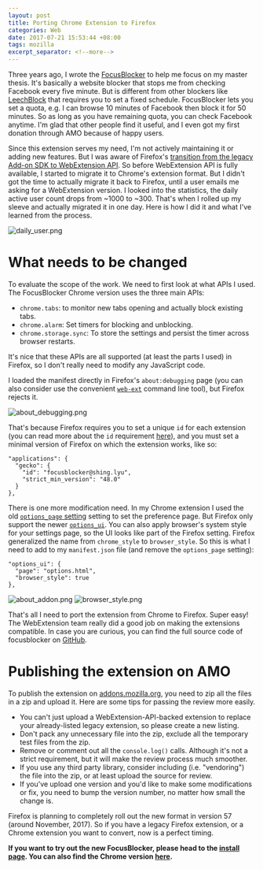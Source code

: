 ```yaml
---
layout: post
title: Porting Chrome Extension to Firefox
categories: Web
date: 2017-07-21 15:53:44 +08:00
tags: mozilla
excerpt_separator: <!--more-->
---
```


Three years ago, I wrote the [FocusBlocker][oldfb] to help me focus on my master thesis. It's basically a website blocker that stops me from checking Facebook every five minute. But is different from other blockers like [LeechBlock][leechblock] that requires you to set a fixed schedule. FocusBlocker lets you set a quota, e.g. I can browse 10 minutes of Facebook then block it for 50 minutes. So as long as you have remaining quota, you can check Facebook anytime. I'm glad that other people find it useful, and I even got my first donation through AMO because of happy users.

Since this extension serves my need, I'm not actively maintaining it or adding new features. But I was aware of Firefox's [transition from the legacy Add-on SDK to WebExtension API][transition]. So before WebExtension API is fully available, I started to migrate it to Chrome's extension format. But I didn't got the time to actually migrate it back to Firefox, until a user emails me asking for a WebExtension version. I looked into the statistics, the daily active user count drops from ~1000 to ~300. That's when I rolled up my sleeve and actually migrated it in one day. Here is how I did it and what I've learned from the process.

<!--more-->

![daily_user.png]({{site_url}}/blog_assets/webext/daily_user.png)

# What needs to be changed
To evaluate the scope of the work. We need to first look at what APIs I used. The FocusBlocker Chrome version uses the three main APIs:

* `chrome.tabs`: to monitor new tabs opening and actually block existing tabs.
* `chrome.alarm`: Set timers for blocking and unblocking.
* `chrome.storage.sync`: To store the settings and persist the timer across browser restarts.

It's nice that these APIs are all supported (at least the parts I used) in Firefox, so I don't really need to modify any JavaScript code.

I loaded the manifest directly in Firefox's `about:debugging` page (you can also consider use the convenient [`web-ext`][web-ext] command line tool), but Firefox rejects it.

![about_debugging.png]({{site_url}}/blog_assets/webext/about_debugging.png)

That's because Firefox requires you to set a unique `id` for each extension (you can read more about the `id` requirement [here][id_req]), and you must set a minimal version of Firefox on which the extension works, like so:

```
"applications": {
  "gecko": {
    "id": "focusblocker@shing.lyu",
    "strict_min_version": "48.0"
  }
},
```

There is one more modification need. In my Chrome extension I used the old [`options_page` setting][options_page] setting to set the preference page. But Firefox only support the newer [`options_ui`][options_ui]. You can also apply browser's system style for your settings page, so the UI looks like part of the Firefox setting. Firefox generalized the name from `chrome_style` to `browser_style`. So this is what I need to add to my `manifest.json` file (and remove the `options_page` setting):

```
"options_ui": {
  "page": "options.html",
  "browser_style": true
},
```


![about_addon.png]({{site_url}}/blog_assets/webext/about_addon.png)
![browser_style.png]({{site_url}}/blog_assets/webext/browser_style.png)

That's all I need to port the extension from Chrome to Firefox. Super easy! The WebExtension team really did a good job on making the extensions compatible. In case you are curious, you can find the full source code of focusblocker on [GitHub][github].

# Publishing the extension on AMO

To publish the extension on [addons.mozilla.org][amo], you need to zip all the files in a zip and upload it. Here are some tips for passing the review more easily. 

* You can't just upload a WebExtension-API-backed extension to replace your already-listed legacy extension, so please create a new listing.
* Don't pack any unnecessary file into the zip, exclude all the temporary test files from the zip.
* Remove or comment out all the `console.log()` calls. Although it's not a strict requirement, but it will make the review process much smoother.
* If you use any third party library, consider including (i.e. "vendoring") the file into the zip, or at least upload the source for review.
* If you've upload one version and you'd like to make some modifications or fix, you need to bump the version number, no matter how small the change is.

Firefox is planning to completely roll out the new format in version 57 (around November, 2017). So if you have a legacy Firefox extension, or a Chrome extension you want to convert, now is a perfect timing.

__If you want to try out the new FocusBlocker, please head to the [install page][amofb]. You can also find the Chrome version [here][chromefb].__

[web-ext]: https://developer.mozilla.org/en-US/Add-ons/WebExtensions/Getting_started_with_web-ext
[id_req]: https://developer.mozilla.org/en-US/Add-ons/WebExtensions/WebExtensions_and_the_Add-on_ID
[options_page]: https://developer.chrome.com/extensions/options
[options_ui]: https://developer.mozilla.org/en-US/Add-ons/WebExtensions/manifest.json/options_ui
[amo]: https://addons.mozilla.org
[oldfb]: https://addons.mozilla.org/en-US/firefox/addon/focusblocker/?src=userprofile
[leechblock]: https://addons.mozilla.org/en-US/firefox/addon/leechblock/
[transition]: https://blog.mozilla.org/addons/2015/08/21/the-future-of-developing-firefox-add-ons/
[github]: https://github.com/shinglyu/focusblocker
[amofb]: https://addons.mozilla.org/en-US/firefox/addon/focusblocker-new/
[chromefb]: https://chrome.google.com/webstore/detail/focusblocker/bejdhniafighghjelnmhhcgongokdhbi?hl=en-US
